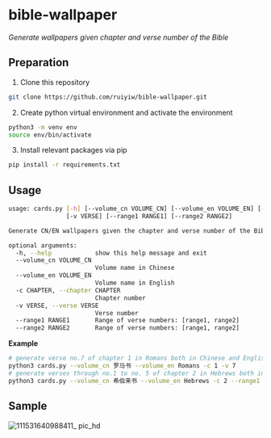 # bible-wallpaper
_Generate wallpapers given chapter and verse number of the Bible_


## Preparation
1. Clone this repository
```bash
git clone https://github.com/ruiyiw/bible-wallpaper.git
```

2. Create python virtual environment and activate the environment
```bash
python3 -m venv env
source env/bin/activate
```

3. Install relevant packages via pip
```bash
pip install -r requirements.txt
```

## Usage
```bash
usage: cards.py [-h] [--volume_cn VOLUME_CN] [--volume_en VOLUME_EN] [-c CHAPTER]
                [-v VERSE] [--range1 RANGE1] [--range2 RANGE2]

Generate CN/EN wallpapers given the chapter and verse number of the Bible.

optional arguments:
  -h, --help            show this help message and exit
  --volume_cn VOLUME_CN
                        Volume name in Chinese
  --volume_en VOLUME_EN
                        Volume name in English
  -c CHAPTER, --chapter CHAPTER
                        Chapter number
  -v VERSE, --verse VERSE
                        Verse number
  --range1 RANGE1       Range of verse numbers: [range1, range2]
  --range2 RANGE2       Range of verse numbers: [range1, range2]
```
**Example**
```bash
# generate verse no.7 of chapter 1 in Romans both in Chinese and English
python3 cards.py --volume_cn 罗马书 --volume_en Romans -c 1 -v 7
# generate verses through no.1 to no. 5 of chapter 2 in Hebrews both in Chinese and English
python3 cards.py --volume_cn 希伯来书 --volume_en Hebrews -c 2 --range1 1 --range2 5 
```

## Sample
![111531640988411_ pic_hd](https://user-images.githubusercontent.com/76935534/147840597-143608ce-e4e3-4080-9208-59472a182ff6.jpg)
